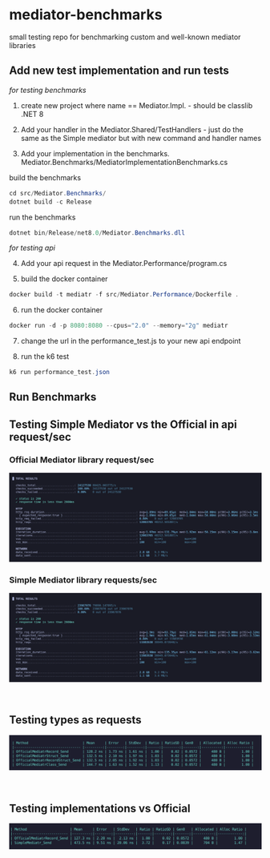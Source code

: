 # mediator-benchmarks
small testing repo for benchmarking custom and well-known mediator libraries


## Add new test implementation and run tests

*for testing benchmarks*
1. create new project where name == Mediator.Impl.<what you want> - should be classlib .NET 8

2. Add your handler in the Mediator.Shared/TestHandlers - just do the same as the Simple mediator but with new command and handler names

3. Add your implementation in the benchmarks. Mediator.Benchmarks/MediatorImplementationBenchmarks.cs


build the benchmarks
```csharp
cd src/Mediator.Benchmarks/
dotnet build -c Release
```

run the benchmarks
```csharp
dotnet bin/Release/net8.0/Mediator.Benchmarks.dll
```

*for testing api*

4. Add your api request in the Mediator.Performance/program.cs

5. build the docker container

```powershell
docker build -t mediatr -f src/Mediator.Performance/Dockerfile .
```

6. run the docker container

```powershell
docker run -d -p 8080:8080 --cpus="2.0" --memory="2g" mediatr
```

7. change the url in the performance_test.js to your new api endpoint

8. run the k6 test
```powershell
k6 run performance_test.json
```


## Run Benchmarks



## Testing Simple Mediator vs the Official in api request/sec

### Official Mediator library request/sec
![offical-mediator](docs/assets/official-mediator.png)

### Simple Mediator library requests/sec
![simple-mediator](docs/assets/simple-mediator.png)


</br>

## Testing types as requests

![type benchmarks](docs/assets/mediator-types-benchmark.png)


</br>

## Testing implementations vs Official

![implementation benchmarks](docs/assets/mediator-implementations.png)
